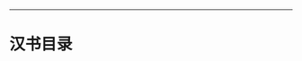 <h1 style="text-align:center;background-image: url('_images/cover.jpg');background-size:cover">
<br>
<br>
<br>
<br>
<br>
<br>
<br>
<br>
<br>
<br>
<br>
<br>
<br>
<br>
<br>
<br>
<br>
<br>
<br>
<br>
</h1>

---
# 汉书目录 &emsp;&emsp;&emsp;&emsp;&emsp;&emsp;&emsp;&emsp;&emsp;

```{tableofcontents}
```
